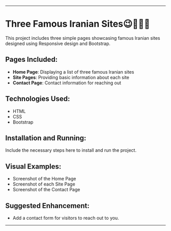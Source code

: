 
---

# Three Famous Iranian Sites😉👩‍💻✨

This project includes three simple pages showcasing famous Iranian sites designed using Responsive design and Bootstrap.

## Pages Included:
- **Home Page**: Displaying a list of three famous Iranian sites
- **Site Pages**: Providing basic information about each site
- **Contact Page**: Contact information for reaching out

## Technologies Used:
- HTML
- CSS
- Bootstrap

## Installation and Running:
Include the necessary steps here to install and run the project.

## Visual Examples:
- Screenshot of the Home Page
- Screenshot of each Site Page
- Screenshot of the Contact Page

## Suggested Enhancement:
- Add a contact form for visitors to reach out to you.

---
